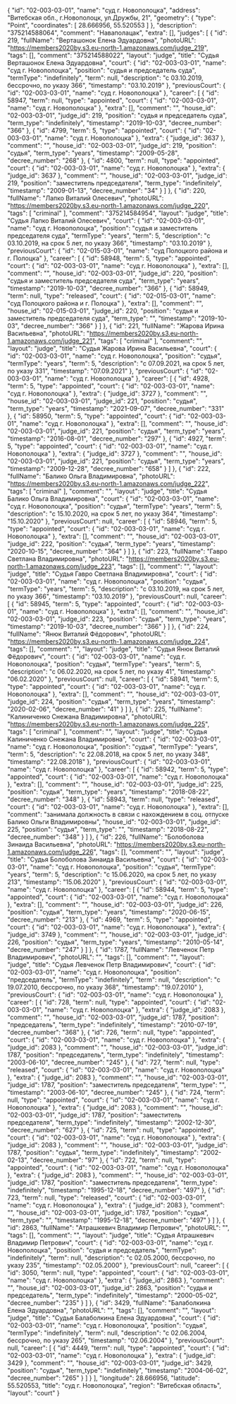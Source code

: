 {
    "id": "02-003-03-01",
    "name": "суд г. Новополоцка",
    "address": "Витебская обл., г.Новополоцк, ул.Дружбы, 21",
    "geometry": {
        "type": "Point",
        "coordinates": [
            28.666956,
            55.520553
        ]
    },
    "description": "375214588064",
    "comment": "Наваполацак",
    "extra": [],
    "judges": [
        {
            "id": 219,
            "fullName": "Верташонок Елена Эдуардовна",
            "photoURL": "https://members2020by.s3.eu-north-1.amazonaws.com/judge_219",
            "tags": [],
            "comment": "375214588022",
            "layout": "judge",
            "title": "Судья Верташонок Елена Эдуардовна",
            "court": {
                "id": "02-003-03-01",
                "name": "суд г. Новополоцка",
                "position": "судья и председатель суда",
                "termType": "indefinitely",
                "term": null,
                "description": "c 03.10.2019, бессрочно, по указу 366",
                "timestamp": "03.10.2019"
            },
            "previousCourt": {
                "id": "02-003-03-01",
                "name": "суд г. Новополоцка"
            },
            "career": [
                {
                    "id": 58947,
                    "term": null,
                    "type": "appointed",
                    "court": {
                        "id": "02-003-03-01",
                        "name": "суд г. Новополоцка"
                    },
                    "extra": [],
                    "comment": "",
                    "house_id": "02-003-03-01",
                    "judge_id": 219,
                    "position": "судья и председатель суда",
                    "term_type": "indefinitely",
                    "timestamp": "2019-10-03",
                    "decree_number": "366"
                },
                {
                    "id": 4799,
                    "term": 5,
                    "type": "appointed",
                    "court": {
                        "id": "02-003-03-01",
                        "name": "суд г. Новополоцка"
                    },
                    "extra": {
                        "judge_id": 3637
                    },
                    "comment": "",
                    "house_id": "02-003-03-01",
                    "judge_id": 219,
                    "position": "судья",
                    "term_type": "years",
                    "timestamp": "2009-05-28",
                    "decree_number": "268"
                },
                {
                    "id": 4800,
                    "term": null,
                    "type": "appointed",
                    "court": {
                        "id": "02-003-03-01",
                        "name": "суд г. Новополоцка"
                    },
                    "extra": {
                        "judge_id": 3637
                    },
                    "comment": "",
                    "house_id": "02-003-03-01",
                    "judge_id": 219,
                    "position": "заместитель председателя",
                    "term_type": "indefinitely",
                    "timestamp": "2009-01-13",
                    "decree_number": "34"
                }
            ]
        },
        {
            "id": 220,
            "fullName": "Лапко Виталий Олесевич",
            "photoURL": "https://members2020by.s3.eu-north-1.amazonaws.com/judge_220",
            "tags": [
                "criminal"
            ],
            "comment": "375214584954",
            "layout": "judge",
            "title": "Судья Лапко Виталий Олесевич",
            "court": {
                "id": "02-003-03-01",
                "name": "суд г. Новополоцка",
                "position": "судья и заместитель председателя суда",
                "termType": "years",
                "term": 5,
                "description": "c 03.10.2019, на срок 5 лет, по указу 366",
                "timestamp": "03.10.2019"
            },
            "previousCourt": {
                "id": "02-015-03-01",
                "name": "суд Полоцкого района и г. Полоцка"
            },
            "career": [
                {
                    "id": 58948,
                    "term": 5,
                    "type": "appointed",
                    "court": {
                        "id": "02-003-03-01",
                        "name": "суд г. Новополоцка"
                    },
                    "extra": [],
                    "comment": "",
                    "house_id": "02-003-03-01",
                    "judge_id": 220,
                    "position": "судья и заместитель председателя суда",
                    "term_type": "years",
                    "timestamp": "2019-10-03",
                    "decree_number": "366"
                },
                {
                    "id": 58949,
                    "term": null,
                    "type": "released",
                    "court": {
                        "id": "02-015-03-01",
                        "name": "суд Полоцкого района и г. Полоцка"
                    },
                    "extra": [],
                    "comment": "",
                    "house_id": "02-015-03-01",
                    "judge_id": 220,
                    "position": "судья и заместитель председателя суда",
                    "term_type": "",
                    "timestamp": "2019-10-03",
                    "decree_number": "366"
                }
            ]
        },
        {
            "id": 221,
            "fullName": "Жарова Ирина Васильевна",
            "photoURL": "https://members2020by.s3.eu-north-1.amazonaws.com/judge_221",
            "tags": [
                "criminal"
            ],
            "comment": "",
            "layout": "judge",
            "title": "Судья Жарова Ирина Васильевна",
            "court": {
                "id": "02-003-03-01",
                "name": "суд г. Новополоцка",
                "position": "судья",
                "termType": "years",
                "term": 5,
                "description": "c 07.09.2021, на срок 5 лет, по указу 331",
                "timestamp": "07.09.2021"
            },
            "previousCourt": {
                "id": "02-003-03-01",
                "name": "суд г. Новополоцка"
            },
            "career": [
                {
                    "id": 4928,
                    "term": 5,
                    "type": "appointed",
                    "court": {
                        "id": "02-003-03-01",
                        "name": "суд г. Новополоцка"
                    },
                    "extra": {
                        "judge_id": 3727
                    },
                    "comment": "",
                    "house_id": "02-003-03-01",
                    "judge_id": 221,
                    "position": "судья",
                    "term_type": "years",
                    "timestamp": "2021-09-07",
                    "decree_number": "331"
                },
                {
                    "id": 58950,
                    "term": 5,
                    "type": "appointed",
                    "court": {
                        "id": "02-003-03-01",
                        "name": "суд г. Новополоцка"
                    },
                    "extra": [],
                    "comment": "",
                    "house_id": "02-003-03-01",
                    "judge_id": 221,
                    "position": "судья",
                    "term_type": "years",
                    "timestamp": "2016-08-01",
                    "decree_number": "297"
                },
                {
                    "id": 4927,
                    "term": 5,
                    "type": "appointed",
                    "court": {
                        "id": "02-003-03-01",
                        "name": "суд г. Новополоцка"
                    },
                    "extra": {
                        "judge_id": 3727
                    },
                    "comment": "",
                    "house_id": "02-003-03-01",
                    "judge_id": 221,
                    "position": "судья",
                    "term_type": "years",
                    "timestamp": "2009-12-28",
                    "decree_number": "658"
                }
            ]
        },
        {
            "id": 222,
            "fullName": "Балико Ольга Владимировна",
            "photoURL": "https://members2020by.s3.eu-north-1.amazonaws.com/judge_222",
            "tags": [
                "criminal"
            ],
            "comment": "",
            "layout": "judge",
            "title": "Судья Балико Ольга Владимировна",
            "court": {
                "id": "02-003-03-01",
                "name": "суд г. Новополоцка",
                "position": "судья",
                "termType": "years",
                "term": 5,
                "description": "c 15.10.2020, на срок 5 лет, по указу 364",
                "timestamp": "15.10.2020"
            },
            "previousCourt": null,
            "career": [
                {
                    "id": 58946,
                    "term": 5,
                    "type": "appointed",
                    "court": {
                        "id": "02-003-03-01",
                        "name": "суд г. Новополоцка"
                    },
                    "extra": [],
                    "comment": "",
                    "house_id": "02-003-03-01",
                    "judge_id": 222,
                    "position": "судья",
                    "term_type": "years",
                    "timestamp": "2020-10-15",
                    "decree_number": "364"
                }
            ]
        },
        {
            "id": 223,
            "fullName": "Гавро Светлана Владимировна",
            "photoURL": "https://members2020by.s3.eu-north-1.amazonaws.com/judge_223",
            "tags": [],
            "comment": "",
            "layout": "judge",
            "title": "Судья Гавро Светлана Владимировна",
            "court": {
                "id": "02-003-03-01",
                "name": "суд г. Новополоцка",
                "position": "судья",
                "termType": "years",
                "term": 5,
                "description": "c 03.10.2019, на срок 5 лет, по указу 366",
                "timestamp": "03.10.2019"
            },
            "previousCourt": null,
            "career": [
                {
                    "id": 58945,
                    "term": 5,
                    "type": "appointed",
                    "court": {
                        "id": "02-003-03-01",
                        "name": "суд г. Новополоцка"
                    },
                    "extra": [],
                    "comment": "",
                    "house_id": "02-003-03-01",
                    "judge_id": 223,
                    "position": "судья",
                    "term_type": "years",
                    "timestamp": "2019-10-03",
                    "decree_number": "366"
                }
            ]
        },
        {
            "id": 224,
            "fullName": "Янюк Виталий Фёдорович",
            "photoURL": "https://members2020by.s3.eu-north-1.amazonaws.com/judge_224",
            "tags": [],
            "comment": "",
            "layout": "judge",
            "title": "Судья Янюк Виталий Фёдорович",
            "court": {
                "id": "02-003-03-01",
                "name": "суд г. Новополоцка",
                "position": "судья",
                "termType": "years",
                "term": 5,
                "description": "c 06.02.2020, на срок 5 лет, по указу 41",
                "timestamp": "06.02.2020"
            },
            "previousCourt": null,
            "career": [
                {
                    "id": 58941,
                    "term": 5,
                    "type": "appointed",
                    "court": {
                        "id": "02-003-03-01",
                        "name": "суд г. Новополоцка"
                    },
                    "extra": [],
                    "comment": "",
                    "house_id": "02-003-03-01",
                    "judge_id": 224,
                    "position": "судья",
                    "term_type": "years",
                    "timestamp": "2020-02-06",
                    "decree_number": "41"
                }
            ]
        },
        {
            "id": 225,
            "fullName": "Калиниченко Снежана Владимировна",
            "photoURL": "https://members2020by.s3.eu-north-1.amazonaws.com/judge_225",
            "tags": [
                "criminal"
            ],
            "comment": "",
            "layout": "judge",
            "title": "Судья Калиниченко Снежана Владимировна",
            "court": {
                "id": "02-003-03-01",
                "name": "суд г. Новополоцка",
                "position": "судья",
                "termType": "years",
                "term": 5,
                "description": "c 22.08.2018, на срок 5 лет, по указу 348",
                "timestamp": "22.08.2018"
            },
            "previousCourt": {
                "id": "02-003-03-01",
                "name": "суд г. Новополоцка"
            },
            "career": [
                {
                    "id": 58942,
                    "term": 5,
                    "type": "appointed",
                    "court": {
                        "id": "02-003-03-01",
                        "name": "суд г. Новополоцка"
                    },
                    "extra": [],
                    "comment": "",
                    "house_id": "02-003-03-01",
                    "judge_id": 225,
                    "position": "судья",
                    "term_type": "years",
                    "timestamp": "2018-08-22",
                    "decree_number": "348"
                },
                {
                    "id": 58943,
                    "term": null,
                    "type": "released",
                    "court": {
                        "id": "02-003-03-01",
                        "name": "суд г. Новополоцка"
                    },
                    "extra": [],
                    "comment": "занимала должность в связи с нахождением в соц. отпуске Балико Ольги Владимировны",
                    "house_id": "02-003-03-01",
                    "judge_id": 225,
                    "position": "судья",
                    "term_type": "",
                    "timestamp": "2018-08-22",
                    "decree_number": "348"
                }
            ]
        },
        {
            "id": 226,
            "fullName": "Болоболова Зинаида Васильевна",
            "photoURL": "https://members2020by.s3.eu-north-1.amazonaws.com/judge_226",
            "tags": [],
            "comment": "",
            "layout": "judge",
            "title": "Судья Болоболова Зинаида Васильевна",
            "court": {
                "id": "02-003-03-01",
                "name": "суд г. Новополоцка",
                "position": "судья",
                "termType": "years",
                "term": 5,
                "description": "c 15.06.2020, на срок 5 лет, по указу 213",
                "timestamp": "15.06.2020"
            },
            "previousCourt": {
                "id": "02-003-03-01",
                "name": "суд г. Новополоцка"
            },
            "career": [
                {
                    "id": 58944,
                    "term": 5,
                    "type": "appointed",
                    "court": {
                        "id": "02-003-03-01",
                        "name": "суд г. Новополоцка"
                    },
                    "extra": [],
                    "comment": "",
                    "house_id": "02-003-03-01",
                    "judge_id": 226,
                    "position": "судья",
                    "term_type": "years",
                    "timestamp": "2020-06-15",
                    "decree_number": "213"
                },
                {
                    "id": 4969,
                    "term": 5,
                    "type": "appointed",
                    "court": {
                        "id": "02-003-03-01",
                        "name": "суд г. Новополоцка"
                    },
                    "extra": {
                        "judge_id": 3749
                    },
                    "comment": "",
                    "house_id": "02-003-03-01",
                    "judge_id": 226,
                    "position": "судья",
                    "term_type": "years",
                    "timestamp": "2010-05-14",
                    "decree_number": "247"
                }
            ]
        },
        {
            "id": 1787,
            "fullName": "Левченок Петр Владимирович",
            "photoURL": "",
            "tags": [],
            "comment": "",
            "layout": "judge",
            "title": "Судья Левченок Петр Владимирович",
            "court": {
                "id": "02-003-03-01",
                "name": "суд г. Новополоцка",
                "position": "председатель",
                "termType": "indefinitely",
                "term": null,
                "description": "c 19.07.2010, бессрочно, по указу 368",
                "timestamp": "19.07.2010"
            },
            "previousCourt": {
                "id": "02-003-03-01",
                "name": "суд г. Новополоцка"
            },
            "career": [
                {
                    "id": 728,
                    "term": null,
                    "type": "appointed",
                    "court": {
                        "id": "02-003-03-01",
                        "name": "суд г. Новополоцка"
                    },
                    "extra": {
                        "judge_id": 2083
                    },
                    "comment": "",
                    "house_id": "02-003-03-01",
                    "judge_id": 1787,
                    "position": "председатель",
                    "term_type": "indefinitely",
                    "timestamp": "2010-07-19",
                    "decree_number": "368"
                },
                {
                    "id": 726,
                    "term": null,
                    "type": "appointed",
                    "court": {
                        "id": "02-003-03-01",
                        "name": "суд г. Новополоцка"
                    },
                    "extra": {
                        "judge_id": 2083
                    },
                    "comment": "",
                    "house_id": "02-003-03-01",
                    "judge_id": 1787,
                    "position": "председатель",
                    "term_type": "indefinitely",
                    "timestamp": "2003-06-10",
                    "decree_number": "245"
                },
                {
                    "id": 727,
                    "term": null,
                    "type": "released",
                    "court": {
                        "id": "02-003-03-01",
                        "name": "суд г. Новополоцка"
                    },
                    "extra": {
                        "judge_id": 2083
                    },
                    "comment": "",
                    "house_id": "02-003-03-01",
                    "judge_id": 1787,
                    "position": "заместитель председателя",
                    "term_type": "",
                    "timestamp": "2003-06-10",
                    "decree_number": "245"
                },
                {
                    "id": 724,
                    "term": null,
                    "type": "appointed",
                    "court": {
                        "id": "02-003-03-01",
                        "name": "суд г. Новополоцка"
                    },
                    "extra": {
                        "judge_id": 2083
                    },
                    "comment": "",
                    "house_id": "02-003-03-01",
                    "judge_id": 1787,
                    "position": "заместитель председателя",
                    "term_type": "indefinitely",
                    "timestamp": "2002-12-30",
                    "decree_number": "627"
                },
                {
                    "id": 725,
                    "term": null,
                    "type": "appointed",
                    "court": {
                        "id": "02-003-03-01",
                        "name": "суд г. Новополоцка"
                    },
                    "extra": {
                        "judge_id": 2083
                    },
                    "comment": "",
                    "house_id": "02-003-03-01",
                    "judge_id": 1787,
                    "position": "судья",
                    "term_type": "indefinitely",
                    "timestamp": "2002-02-13",
                    "decree_number": "97"
                },
                {
                    "id": 722,
                    "term": null,
                    "type": "appointed",
                    "court": {
                        "id": "02-003-03-01",
                        "name": "суд г. Новополоцка"
                    },
                    "extra": {
                        "judge_id": 2083
                    },
                    "comment": "",
                    "house_id": "02-003-03-01",
                    "judge_id": 1787,
                    "position": "заместитель председателя",
                    "term_type": "indefinitely",
                    "timestamp": "1995-12-18",
                    "decree_number": "497"
                },
                {
                    "id": 723,
                    "term": null,
                    "type": "released",
                    "court": {
                        "id": "02-003-03-01",
                        "name": "суд г. Новополоцка"
                    },
                    "extra": {
                        "judge_id": 2083
                    },
                    "comment": "",
                    "house_id": "02-003-03-01",
                    "judge_id": 1787,
                    "position": "судья",
                    "term_type": "",
                    "timestamp": "1995-12-18",
                    "decree_number": "497"
                }
            ]
        },
        {
            "id": 2863,
            "fullName": "Атрашкевич Владимир Петрович",
            "photoURL": "",
            "tags": [],
            "comment": "",
            "layout": "judge",
            "title": "Судья Атрашкевич Владимир Петрович",
            "court": {
                "id": "02-003-03-01",
                "name": "суд г. Новополоцка",
                "position": "судья и председатель",
                "termType": "indefinitely",
                "term": null,
                "description": "c 02.05.2000, бессрочно, по указу 235",
                "timestamp": "02.05.2000"
            },
            "previousCourt": null,
            "career": [
                {
                    "id": 3050,
                    "term": null,
                    "type": "appointed",
                    "court": {
                        "id": "02-003-03-01",
                        "name": "суд г. Новополоцка"
                    },
                    "extra": {
                        "judge_id": 2863
                    },
                    "comment": "",
                    "house_id": "02-003-03-01",
                    "judge_id": 2863,
                    "position": "судья и председатель",
                    "term_type": "indefinitely",
                    "timestamp": "2000-05-02",
                    "decree_number": "235"
                }
            ]
        },
        {
            "id": 3429,
            "fullName": "Балаболкина Елена Эдуардовна",
            "photoURL": "",
            "tags": [],
            "comment": "",
            "layout": "judge",
            "title": "Судья Балаболкина Елена Эдуардовна",
            "court": {
                "id": "02-003-03-01",
                "name": "суд г. Новополоцка",
                "position": "судья",
                "termType": "indefinitely",
                "term": null,
                "description": "c 02.06.2004, бессрочно, по указу 265",
                "timestamp": "02.06.2004"
            },
            "previousCourt": null,
            "career": [
                {
                    "id": 4449,
                    "term": null,
                    "type": "appointed",
                    "court": {
                        "id": "02-003-03-01",
                        "name": "суд г. Новополоцка"
                    },
                    "extra": {
                        "judge_id": 3429
                    },
                    "comment": "",
                    "house_id": "02-003-03-01",
                    "judge_id": 3429,
                    "position": "судья",
                    "term_type": "indefinitely",
                    "timestamp": "2004-06-02",
                    "decree_number": "265"
                }
            ]
        }
    ],
    "longitude": 28.666956,
    "latitude": 55.520553,
    "title": "суд г. Новополоцка",
    "region": "Витебская область",
    "layout": "court"
}